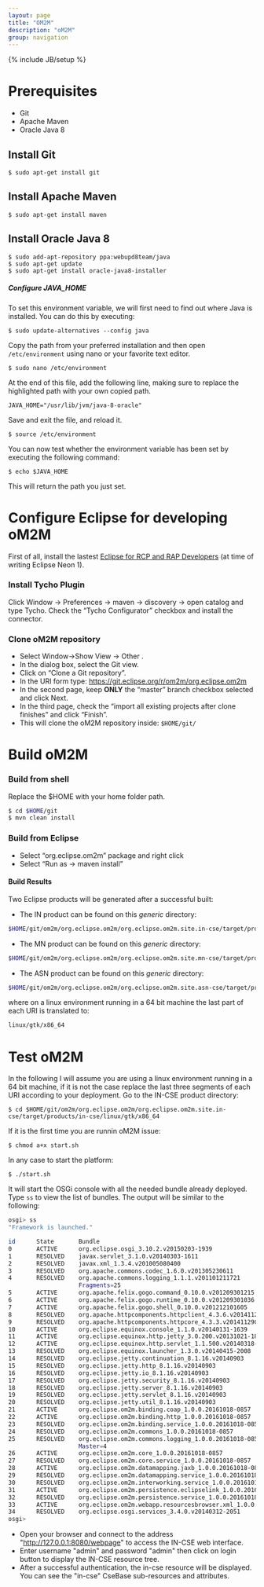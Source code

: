 ```yaml
---
layout: page
title: "OM2M"
description: "oM2M"
group: navigation
---
```

{% include JB/setup %}

# Prerequisites
* Git
* Apache Maven
* Oracle Java 8

## Install Git
```
$ sudo apt-get install git
```

## Install Apache Maven
```
$ sudo apt-get install maven
```

## Install Oracle Java 8
```
$ sudo add-apt-repository ppa:webupd8team/java
$ sudo apt-get update
$ sudo apt-get install oracle-java8-installer
```

##### Configure JAVA_HOME 
To set this environment variable, we will first need to find out where Java is installed. You can do this by executing:
```
$ sudo update-alternatives --config java
```
Copy the path from your preferred installation and then open `/etc/environment` using nano or your favorite text editor.
```
$ sudo nano /etc/environment
```
At the end of this file, add the following line, making sure to replace the highlighted path with your own copied path.
```
JAVA_HOME="/usr/lib/jvm/java-8-oracle"
```
Save and exit the file, and reload it.
```
$ source /etc/environment
```
You can now test whether the environment variable has been set by executing the following command:
```
$ echo $JAVA_HOME
```
This will return the path you just set.

# Configure Eclipse for developing oM2M
First of all, install the lastest [Eclipse for RCP and RAP Developers](http://www.eclipse.org/downloads/packages/eclipse-rcp-and-rap-developers/neon1a) (at time of writing Eclipse Neon 1).
### Install Tycho Plugin
Click Window -> Preferences -> maven -> discovery -> open catalog and type Tycho. Check the “Tycho Configurator” checkbox and install the connector.
### Clone oM2M repository
* Select Window->Show View -> Other .
* In the dialog box, select the Git view.
* Click on “Clone a Git repository”.
* In the URI form type: https://git.eclipse.org/r/om2m/org.eclipse.om2m 
* In the second page, keep **ONLY** the “master” branch checkbox selected and click Next.
* In the third page, check the “import all existing projects after clone finishes” and click “Finish”.
* This will clone the oM2M repository inside: `$HOME/git/`

# Build oM2M
### Build from shell
Replace the $HOME with your home folder path.
```bash
$ cd $HOME/git
$ mvn clean install
```
### Build from Eclipse
* Select “org.eclipse.om2m” package and right click
* Select “Run as -> maven install”
#### Build Results
Two Eclipse products will be generated after a successful built:
* The IN product can be found on this *generic* directory:
```bash
$HOME/git/om2m/org.eclipse.om2m/org.eclipse.om2m.site.in-cse/target/products/in-cse/<os>/<ws>/<arch>
```
* The MN product can be found on this *generic* directory:
```bash
$HOME/git/om2m/org.eclipse.om2m/org.eclipse.om2m.site.mn-cse/target/products/mn-cse/<os>/<ws>/<arch>
```
* The ASN product can be found on this *generic* directory: 
```bash
$HOME/git/om2m/org.eclipse.om2m/org.eclipse.om2m.site.asn-cse/target/products/asn-cse/<os>/<ws>/<arch>
```

where on a linux environment running in a 64 bit machine the last part of each URI is translated to: 
```bash
linux/gtk/x86_64
```

# Test oM2M
In the following I will assume you are using a linux environment running in a 64 bit machine, if it is not the case replace the last three segments of each URI according to your deployment.
Go to the IN-CSE product directory: 
```
$ cd $HOME/git/om2m/org.eclipse.om2m/org.eclipse.om2m.site.in-cse/target/products/in-cse/linux/gtk/x86_64
```
If it is the first time you are runnin oM2M issue:
```
$ chmod a+x start.sh
```
In any case to start the platform:
```
$ ./start.sh
```
It will start the OSGi console with all the needed bundle already deployed. Type `ss` to view the list of bundles. The output will be similar to the following:
```bash
osgi> ss
"Framework is launched."

id      State       Bundle
0       ACTIVE      org.eclipse.osgi_3.10.2.v20150203-1939
1       RESOLVED    javax.servlet_3.1.0.v20140303-1611
2       RESOLVED    javax.xml_1.3.4.v201005080400
3       RESOLVED    org.apache.commons.codec_1.6.0.v201305230611
4       RESOLVED    org.apache.commons.logging_1.1.1.v201101211721
                    Fragments=25
5       ACTIVE      org.apache.felix.gogo.command_0.10.0.v201209301215
6       ACTIVE      org.apache.felix.gogo.runtime_0.10.0.v201209301036
7       ACTIVE      org.apache.felix.gogo.shell_0.10.0.v201212101605
8       RESOLVED    org.apache.httpcomponents.httpclient_4.3.6.v201411290715
9       RESOLVED    org.apache.httpcomponents.httpcore_4.3.3.v201411290715
10      ACTIVE      org.eclipse.equinox.console_1.1.0.v20140131-1639
11      ACTIVE      org.eclipse.equinox.http.jetty_3.0.200.v20131021-1843
12      ACTIVE      org.eclipse.equinox.http.servlet_1.1.500.v20140318-1755
13      RESOLVED    org.eclipse.equinox.launcher_1.3.0.v20140415-2008
14      RESOLVED    org.eclipse.jetty.continuation_8.1.16.v20140903
15      RESOLVED    org.eclipse.jetty.http_8.1.16.v20140903
16      RESOLVED    org.eclipse.jetty.io_8.1.16.v20140903
17      RESOLVED    org.eclipse.jetty.security_8.1.16.v20140903
18      RESOLVED    org.eclipse.jetty.server_8.1.16.v20140903
19      RESOLVED    org.eclipse.jetty.servlet_8.1.16.v20140903
20      RESOLVED    org.eclipse.jetty.util_8.1.16.v20140903
21      ACTIVE      org.eclipse.om2m.binding.coap_1.0.0.20161018-0857
22      ACTIVE      org.eclipse.om2m.binding.http_1.0.0.20161018-0857
23      RESOLVED    org.eclipse.om2m.binding.service_1.0.0.20161018-0857
24      RESOLVED    org.eclipse.om2m.commons_1.0.0.20161018-0857
25      RESOLVED    org.eclipse.om2m.commons.logging_1.0.0.20161018-0857
                    Master=4
26      ACTIVE      org.eclipse.om2m.core_1.0.0.20161018-0857
27      RESOLVED    org.eclipse.om2m.core.service_1.0.0.20161018-0857
28      ACTIVE      org.eclipse.om2m.datamapping.jaxb_1.0.0.20161018-0857
29      RESOLVED    org.eclipse.om2m.datamapping.service_1.0.0.20161018-0857
30      RESOLVED    org.eclipse.om2m.interworking.service_1.0.0.20161018-0857
31      ACTIVE      org.eclipse.om2m.persistence.eclipselink_1.0.0.20161018-0857
32      RESOLVED    org.eclipse.om2m.persistence.service_1.0.0.20161018-0857
33      ACTIVE      org.eclipse.om2m.webapp.resourcesbrowser.xml_1.0.0.20161018-0857
34      RESOLVED    org.eclipse.osgi.services_3.4.0.v20140312-2051
osgi> 

```

* Open your browser and connect to the address "http://127.0.0.1:8080/webpage" to access the IN-CSE web interface.
* Enter username "admin" and password "admin" then click on login button to display the IN-CSE resource tree.
* After a successful authentication, the in-cse resource will be displayed. You can see the "in-cse" CseBase sub-resources and attributes. 

